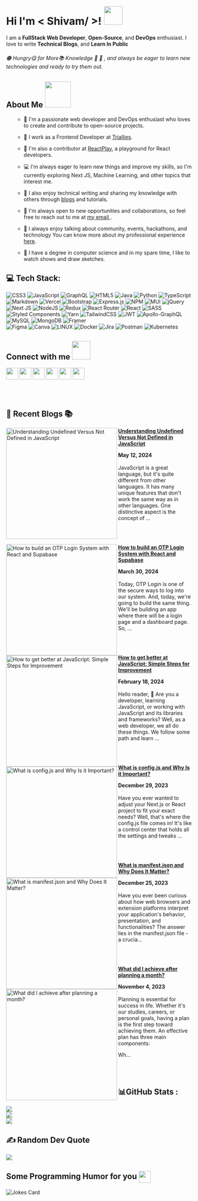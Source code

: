 <!---<div align="center">
<img width="100%" height = "250px" src="https://res.cloudinary.com/dbjmy6wdu/image/upload/v1680006498/Blue_Gradient_Modern_Youtube_Intro_do34jl.png" alt="cover" />
</div> --->  

<h1> Hi I'm < Shivam/ >! <img src = "https://raw.githubusercontent.com/rahulbanerjee26/githubProfileReadmeGenerator/main/gifs/wave.gif" width = 50px height='50px'> </h1>
<p align='center'>
  
</p>
  <div size='20px'>I am a <b>FullStack Web Developer</b>, <b>Open-Source</b>, and <b>DevOps</b> enthusiast. I love to write <b>Technical Blogs</b>, and <b>Learn In Public</b>
</div>
  <h6>
🟠 Hungry😋 for More📚 Knowledge 🤠
🔵 , and always be eager to learn new technologies and ready to try them out. 
  </h6>
    
<h2> About Me<span> <img src = "https://raw.githubusercontent.com/rahulbanerjee26/githubProfileReadmeGenerator/main/gifs/eatSleepCodeRepeat.gif" width = 70px height='70px'></span></h2>
  <ul>
    
- 🧑 I'm a passionate web developer and DevOps enthusiast who loves to create and contribute to open-source projects.
- 💼 I work as a Frontend Developer at [Triallies](https://triallies.com/).
- 🤝 I'm also a contributor at [ReactPlay](https://reactplay.io/), a playground for React developers.
- 💻 I'm always eager to learn new things and improve my skills, so I'm currently exploring Next JS, Machine Learning, and other topics that interest me.
- 📝 I also enjoy technical writing and sharing my knowledge with others through <a href="https://personal-portfolio-ebon-mu.vercel.app/blogs" target="_blank">blogs</a> and tutorials.
- :handshake: I'm always open to new opportunities and collaborations, so feel free to reach out to me at <a href="mailto:katare27451@gmail.com" target="_blank"> my email </a>.
- 🤗 I always enjoy talking about community, events, hackathons, and technology You can know more about my professional experience <a href="https://personal-portfolio-ebon-mu.vercel.app/" target="_blank">here</a>.
- 🏫 I have a degree in computer science and in my spare time, I like to watch shows and draw sketches.

  </ul>

<!-- Tech Stack Start -->

## 💻 Tech Stack:
![CSS3](https://img.shields.io/badge/css3-%231572B6.svg?style=plastic&logo=css3&logoColor=white) 
![JavaScript](https://img.shields.io/badge/javascript-%23323330.svg?style=plastic&logo=javascript&logoColor=%23F7DF1E)
![GraphQL](https://img.shields.io/badge/-GraphQL-E10098?style=plastic&logo=graphql&logoColor=white) 
![HTML5](https://img.shields.io/badge/html5-%23E34F26.svg?style=plastic&logo=html5&logoColor=white) 
![Java](https://img.shields.io/badge/java-%23ED8B00.svg?style=plastic&logo=java&logoColor=white) 
![Python](https://img.shields.io/badge/python-3670A0?style=plastic&logo=python&logoColor=ffdd54) 
![TypeScript](https://img.shields.io/badge/typescript-%23007ACC.svg?style=plastic&logo=typescript&logoColor=white) 
![Markdown](https://img.shields.io/badge/markdown-%23000000.svg?style=plastic&logo=markdown&logoColor=white) 
![Vercel](https://img.shields.io/badge/vercel-%23000000.svg?style=plastic&logo=vercel&logoColor=white) 
![Bootstrap](https://img.shields.io/badge/bootstrap-%23563D7C.svg?style=plastic&logo=bootstrap&logoColor=white) 
![Express.js](https://img.shields.io/badge/express.js-%23404d59.svg?style=plastic&logo=express&logoColor=%2361DAFB) 
![NPM](https://img.shields.io/badge/NPM-%23000000.svg?style=plastic&logo=npm&logoColor=white) 
![MUI](https://img.shields.io/badge/MUI-%230081CB.svg?style=plastic&logo=material-ui&logoColor=white) 
![jQuery](https://img.shields.io/badge/jquery-%230769AD.svg?style=plastic&logo=jquery&logoColor=white) 
![Next JS](https://img.shields.io/badge/Next-black?style=plastic&logo=next.js&logoColor=white) 
![NodeJS](https://img.shields.io/badge/node.js-6DA55F?style=plastic&logo=node.js&logoColor=white) 
![Redux](https://img.shields.io/badge/redux-%23593d88.svg?style=plastic&logo=redux&logoColor=white) 
![React Router](https://img.shields.io/badge/React_Router-CA4245?style=plastic&logo=react-router&logoColor=white) 
![React](https://img.shields.io/badge/react-%2320232a.svg?style=plastic&logo=react&logoColor=%2361DAFB) 
![SASS](https://img.shields.io/badge/SASS-hotpink.svg?style=plastic&logo=SASS&logoColor=white) 
![Styled Components](https://img.shields.io/badge/styled--components-DB7093?style=plastic&logo=styled-components&logoColor=white) 
![Yarn](https://img.shields.io/badge/yarn-%232C8EBB.svg?style=plastic&logo=yarn&logoColor=white) 
![TailwindCSS](https://img.shields.io/badge/tailwindcss-%2338B2AC.svg?style=plastic&logo=tailwind-css&logoColor=white) 
![JWT](https://img.shields.io/badge/JWT-black?style=plastic&logo=JSON%20web%20tokens) 
![Apollo-GraphQL](https://img.shields.io/badge/-ApolloGraphQL-311C87?style=plastic&logo=apollo-graphql) 
![MySQL](https://img.shields.io/badge/mysql-%2300f.svg?style=plastic&logo=mysql&logoColor=white) 
![MongoDB](https://img.shields.io/badge/MongoDB-%234ea94b.svg?style=plastic&logo=mongodb&logoColor=white) 
![Framer](https://img.shields.io/badge/Framer-black?style=plastic&logo=framer&logoColor=blue) 	
![Figma](https://img.shields.io/badge/figma-%23F24E1E.svg?style=plastic&logo=figma&logoColor=white) 
![Canva](https://img.shields.io/badge/Canva-%2300C4CC.svg?style=plastic&logo=Canva&logoColor=white) 
![LINUX](https://img.shields.io/badge/Linux-FCC624?style=plastic&logo=linux&logoColor=black) 
![Docker](https://img.shields.io/badge/docker-%230db7ed.svg?style=plastic&logo=docker&logoColor=white) 
![Jira](https://img.shields.io/badge/jira-%230A0FFF.svg?style=plastic&logo=jira&logoColor=white) 
![Postman](https://img.shields.io/badge/Postman-FF6C37?style=plastic&logo=postman&logoColor=white) 
![Kubernetes](https://img.shields.io/badge/kubernetes-%23326ce5.svg?style=plastic&logo=kubernetes&logoColor=white)

<h2> Connect with me <img src='https://raw.githubusercontent.com/rahulbanerjee26/githubProfileReadmeGenerator/main/gifs/handShake.gif' width="50px" height=50px> </h2>
<a href = 'https://www.linkedin.com/in/https://www.linkedin.com/in/shivam-katare-aa80b218b/'> <img width = '32px' align= 'center' src="https://raw.githubusercontent.com/rahulbanerjee26/githubAboutMeGenerator/main/icons/linked-in-alt.svg"/></a> 
<a href = 'https://www.twitter.com/https://twitter.com/Shivamkatare_27'> <img width = '32px' align= 'center' src="https://raw.githubusercontent.com/rahulbanerjee26/githubAboutMeGenerator/main/icons/twitter.svg"/></a> 
<a href = 'https://personal-portfolio-ebon-mu.vercel.app/'> <img width = '32px' align= 'center' src="https://raw.githubusercontent.com/rahulbanerjee26/githubAboutMeGenerator/main/icons/portfolio.png"/></a> 
<a href = 'https://www.github.com/https://github.com/Shivam-Katare'> <img width = '32px' align= 'center' src="https://raw.githubusercontent.com/rahulbanerjee26/githubAboutMeGenerator/main/icons/github.svg"/></a> 
<a href = 'https://www.showwcase.com/shivam-katare'> <img width = '32px' align= 'center' src="https://www.freeiconspng.com/thumbs/world-icon-png/world-icon-png-6.png"/></a>
<a href = 'https://shivamkatareblog.hashnode.dev/'> <img width = '32px' align= 'center' src="https://cdn.hashnode.com/res/hashnode/image/upload/v1611902473383/CDyAuTy75.png?auto=compress"/></a>

  <br /> <br />
  
## 📙 Recent Blogs 📚


<!-- HASHNODE_BLOG:START -->
<p align="left"><a href="https://shivamkatareblog.hashnode.dev/understanding-undefined-versus-not-defined-in-javascript" title="Understanding Undefined Versus Not Defined in JavaScript"><img src="https://cdn.hashnode.com/res/hashnode/image/upload/v1715498407782/0701d0cf-5b7b-4734-9dda-e269d26db3a9.png" alt="Understanding Undefined Versus Not Defined in JavaScript" width="300px" align="left" /></a><a href="https://shivamkatareblog.hashnode.dev/understanding-undefined-versus-not-defined-in-javascript" title="Understanding Undefined Versus Not Defined in JavaScript"><strong>Understanding Undefined Versus Not Defined in JavaScript</strong></a><div><strong>May 12, 2024</strong></div><br/>JavaScript is a great language, but it's quite different from other languages. It has many unique features that don't work the same way as in other languages. One distinctive aspect is the concept of ...</p><br/><br/>

<p align="left"><a href="https://shivamkatareblog.hashnode.dev/how-to-build-an-otp-login-system-with-react-and-supabase" title="How to build an OTP Login System with React and Supabase"><img src="https://cdn.hashnode.com/res/hashnode/image/upload/v1711765599214/bc5383ee-a47b-414e-94b8-9940449fc834.png" alt="How to build an OTP Login System with React and Supabase" width="300px" align="left" /></a><a href="https://shivamkatareblog.hashnode.dev/how-to-build-an-otp-login-system-with-react-and-supabase" title="How to build an OTP Login System with React and Supabase"><strong>How to build an OTP Login System with React and Supabase</strong></a><div><strong>March 30, 2024</strong></div><br/>Today, OTP Login is one of the secure ways to log into our system. And, today, we're going to build the same thing. We'll be building an app where there will be a login page and a dashboard page. So, ...</p><br/><br/>

<p align="left"><a href="https://shivamkatareblog.hashnode.dev/how-to-get-better-at-javascript-simple-steps-for-improvement" title="How to get better at JavaScript: Simple Steps for Improvement"><img src="https://cdn.hashnode.com/res/hashnode/image/upload/v1708183433125/c7056f76-12cb-4913-b3d4-83edffc27a93.png" alt="How to get better at JavaScript: Simple Steps for Improvement" width="300px" align="left" /></a><a href="https://shivamkatareblog.hashnode.dev/how-to-get-better-at-javascript-simple-steps-for-improvement" title="How to get better at JavaScript: Simple Steps for Improvement"><strong>How to get better at JavaScript: Simple Steps for Improvement</strong></a><div><strong>February 18, 2024</strong></div><br/>Hello reader, 👋
Are you a developer, learning JavaScript, or working with JavaScript and its libraries and frameworks? Well, as a web developer, we all do these things. We follow some path and learn ...</p><br/><br/>

<p align="left"><a href="https://shivamkatareblog.hashnode.dev/what-is-configjs-and-why-is-it-important" title="What is config.js and Why Is it Important?"><img src="https://cdn.hashnode.com/res/hashnode/image/upload/v1703838677232/37921ed0-e445-46e7-b193-8ad534af42d8.png" alt="What is config.js and Why Is it Important?" width="300px" align="left" /></a><a href="https://shivamkatareblog.hashnode.dev/what-is-configjs-and-why-is-it-important" title="What is config.js and Why Is it Important?"><strong>What is config.js and Why Is it Important?</strong></a><div><strong>December 29, 2023</strong></div><br/>Have you ever wanted to adjust your Next.js or React project to fit your exact needs? Well, that's where the config.js file comes in! It's like a control center that holds all the settings and tweaks ...</p><br/><br/>

<p align="left"><a href="https://shivamkatareblog.hashnode.dev/what-is-manifestjson-and-why-does-it-matter" title="What is manifest.json and Why Does It Matter?"><img src="https://cdn.hashnode.com/res/hashnode/image/upload/v1703510618475/ef46e602-110d-4a04-9a69-24e38ca13396.png" alt="What is manifest.json and Why Does It Matter?" width="300px" align="left" /></a><a href="https://shivamkatareblog.hashnode.dev/what-is-manifestjson-and-why-does-it-matter" title="What is manifest.json and Why Does It Matter?"><strong>What is manifest.json and Why Does It Matter?</strong></a><div><strong>December 25, 2023</strong></div><br/>Have you ever been curious about how web browsers and extension platforms interpret your application's behavior, presentation, and functionalities? The answer lies in the manifest.json file - a crucia...</p><br/><br/>

<p align="left"><a href="https://shivamkatareblog.hashnode.dev/what-did-i-achieve-after-planning-a-month" title="What did I achieve after planning a month?"><img src="https://cdn.hashnode.com/res/hashnode/image/upload/v1699107417411/c2db2d1e-4ab4-4b03-a1a6-9218be125047.png" alt="What did I achieve after planning a month?" width="300px" align="left" /></a><a href="https://shivamkatareblog.hashnode.dev/what-did-i-achieve-after-planning-a-month" title="What did I achieve after planning a month?"><strong>What did I achieve after planning a month?</strong></a><div><strong>November 4, 2023</strong></div><br/>Planning is essential for success in life. Whether it's our studies, careers, or personal goals, having a plan is the first step toward achieving them.
An effective plan has three main components:

Wh...</p><br/><br/>


<!-- HASHNODE_BLOG:END -->

## 📊GitHub Stats :
![](https://github-readme-stats.vercel.app/api?username=Shivam-Katare&theme=tokyonight&hide_border=true&include_all_commits=false&count_private=true&show_icons=true)<br/>
![](https://github-readme-streak-stats.herokuapp.com/?user=Shivam-Katare&theme=tokyonight&hide_border=true)<br/>
![](https://github-readme-stats.vercel.app/api/top-langs/?username=Shivam-Katare&theme=tokyonight&hide_border=true&include_all_commits=false&count_private=true&layout=compact)

  ## ✍️ Random Dev Quote
![](https://quotes-github-readme.vercel.app/api?type=horizontal&theme=radical)
  
  <h2> Some Programming Humor for you <img align ='center' src='https://raw.githubusercontent.com/rahulbanerjee26/githubProfileReadmeGenerator/main/gifs/winkFace.gif' width = '32px' height= '32px'></h2>

![Jokes Card](https://readme-jokes.vercel.app/api?theme=default)
  
<!---
Shivam-Katare/Shivam-Katare is a ✨ special ✨ repository because its `README.md` (this file) appears on your GitHub profile.
You can click the Preview link to take a look at your changes.
--->
